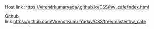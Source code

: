 Host link :https://virendrkumaryadav.github.io/CSS/hw_cafe/index.html

Github link:https://github.com/VirendrKumarYadav/CSS/tree/master/hw_cafe
